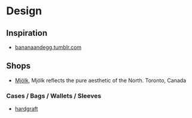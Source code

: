 # Design #

## Inspiration ##

- [bananaandegg.tumblr.com](http://bananaandegg.tumblr.com/)

## Shops ##

- [Mjölk](http://mjolk.ca/), Mjölk reflects the pure aesthetic of the North. Toronto, Canada

### Cases / Bags / Wallets / Sleeves ###

- [hardgraft](http://www.hardgraft.com/collections/fullrange)
